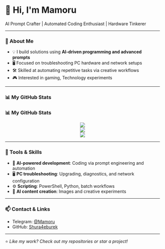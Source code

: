 # 👋 Hi, I'm Mamoru

AI Prompt Crafter | Automated Coding Enthusiast | Hardware Tinkerer

---

### 🚀 About Me
- 💡 I build solutions using **AI-driven programming and advanced prompts**
- 🖥️ Focused on troubleshooting PC hardware and network setups
- 🛠️ Skilled at automating repetitive tasks via creative workflows
- 🎮 Interested in gaming, Technology experiments

---

### 📊 My GitHub Stats
### 📊 My GitHub Stats

<div align="center">

  <img src="https://github-readme-stats.vercel.app/api?username=Shura4eburek&show_icons=true&theme=radical" />
  <br>
  <img src="https://github-readme-stats.vercel.app/api/top-langs/?username=Shura4eburek&layout=compact&theme=radical" />
  <br>
  <a href="https://u8views.com/github/Shura4eburek">
    <img src="https://u8views.com/api/v1/github/profiles/69597036/views/day-week-month-total-count.svg" />
  </a>
  
</div>


---

### 🧠 Tools & Skills
- 🤖 **AI-powered development**: Coding via prompt engineering and automation
- 🖥️ **PC troubleshooting**: Upgrading, diagnostics, and network configuration
- ⚙️ **Scripting**: PowerShell, Python, batch workflows  
- 🎨 **AI content creation**: Images and creative experiments

---

### 📫 Contact & Links
- Telegram: [@Mamoru](https://t.me/)
- GitHub: [Shura4eburek](https://github.com/Shura4eburek)

---
⭐️ _Like my work? Check out my repositories or star a project!_
